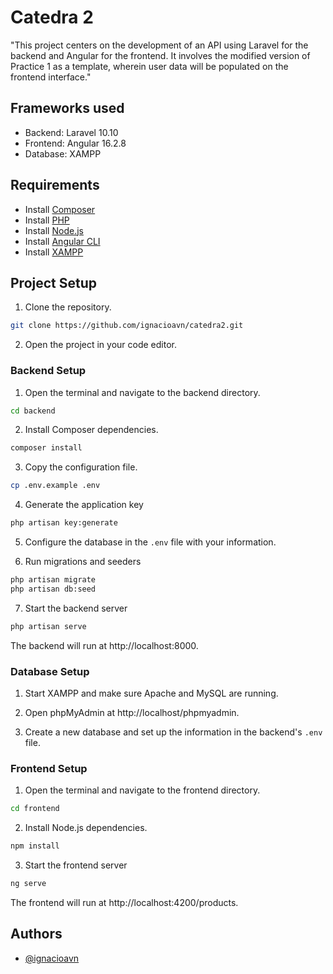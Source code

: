 # Catedra 2

"This project centers on the development of an API using Laravel for the backend and Angular for the frontend. It involves the modified version of Practice 1 as a template, wherein user data will be populated on the frontend interface."


## Frameworks used

- Backend: Laravel 10.10
- Frontend: Angular 16.2.8
- Database: XAMPP

## Requirements

 - Install [Composer](https://getcomposer.org/download/)
 - Install [PHP](https://www.php.net/manual/es/install.php)
 - Install [Node.js](https://nodejs.org/en)
 - Install [Angular CLI](https://angular.io/guide/setup-local)
 - Install [XAMPP](https://www.apachefriends.org/es/download.html)


## Project Setup

1. Clone the repository.

```bash
git clone https://github.com/ignacioavn/catedra2.git
```

2. Open the project in your code editor.

### Backend Setup

1. Open the terminal and navigate to the backend directory.

```bash
cd backend
```
2. Install Composer dependencies.

```bash
composer install
```

3. Copy the configuration file.

```bash
cp .env.example .env
```

4. Generate the application key

```bash
php artisan key:generate
```

5. Configure the database in the `.env` file with your information.

6. Run migrations and seeders

```bash
php artisan migrate
php artisan db:seed
```

7. Start the backend server

```bash
php artisan serve
```

The backend will run at http://localhost:8000.

### Database Setup

1. Start XAMPP and make sure Apache and MySQL are running.

2. Open phpMyAdmin at http://localhost/phpmyadmin.

3. Create a new database and set up the information in the backend's `.env` file.



### Frontend Setup

1. Open the terminal and navigate to the frontend directory.

```bash
cd frontend
```

2. Install Node.js dependencies.

```bash
npm install
```

3. Start the frontend server

```bash
ng serve
```

The frontend will run at http://localhost:4200/products.
## Authors

- [@ignacioavn](https://www.github.com/ignacioavn)

